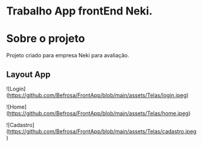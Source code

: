 # Trabalho App frontEnd Neki.

# Sobre o projeto

Projeto criado para empresa Neki para avaliação. 

## Layout App

![Login] (https://github.com/Befrosa/FrontApp/blob/main/assets/Telas/login.jpeg)

![Home] (https://github.com/Befrosa/FrontApp/blob/main/assets/Telas/home.jpeg)

![Cadastro] (https://github.com/Befrosa/FrontApp/blob/main/assets/Telas/cadastro.jpeg)
